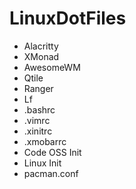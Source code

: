 # LinuxDotFiles

- Alacritty
- XMonad
- AwesomeWM
- Qtile 
- Ranger
- Lf
- .bashrc
- .vimrc
- .xinitrc
- .xmobarrc
- Code OSS Init
- Linux Init
- pacman.conf 
